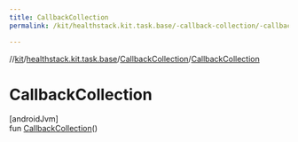 ```yaml
---
title: CallbackCollection
permalink: /kit/healthstack.kit.task.base/-callback-collection/-callback-collection.html

---
```

//[kit](../../../index.html)/[healthstack.kit.task.base](../index.html)/[CallbackCollection](index.html)/[CallbackCollection](-callback-collection.html)



# CallbackCollection



[androidJvm]\
fun [CallbackCollection](-callback-collection.html)()




